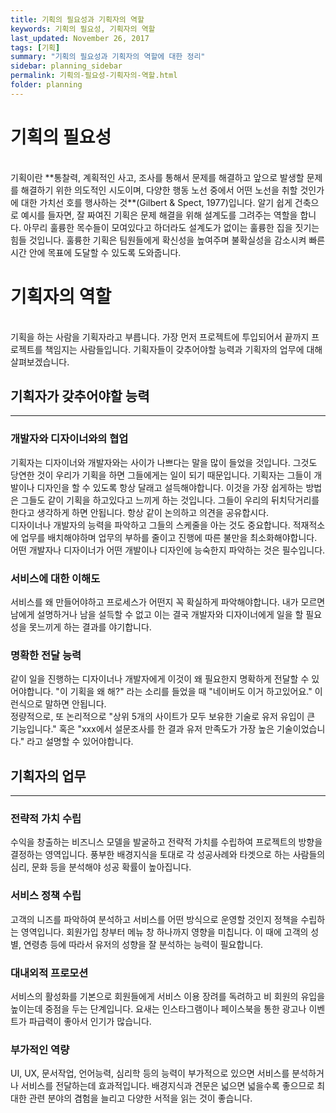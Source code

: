 ```yaml
---
title: 기획의 필요성과 기획자의 역할
keywords: 기획의 필요성, 기획자의 역할
last_updated: November 26, 2017
tags: [기획]
summary: "기획의 필요성과 기획자의 역할에 대한 정리"
sidebar: planning_sidebar
permalink: 기획의-필요성-기획자의-역할.html
folder: planning
---
```


# 기획의 필요성
<br>
기획이란 **통찰력, 계획적인 사고, 조사를 통해서 문제를 해결하고 앞으로 발생할 문제를 해결하기 위한 의도적인 시도이며, 다양한 행동 노선 중에서 어떤 노선을 취할 것인가에 대한 가치선 호를 행사하는 것**(Gilbert & Spect, 1977)입니다.  
알기 쉽게 건축으로 예시를 들자면, 잘 짜여진 기획은 문제 해결을 위해 설계도를 그려주는 역할을 합니다. 아무리 훌륭한 목수들이 모여있다고 하더라도 설계도가 없이는 훌륭한 집을 짓기는 힘들 것입니다. 훌륭한 기획은 팀원들에게 확신성을 높여주며 불확실성을 감소시켜 빠른 시간 안에 목표에 도달할 수 있도록 도와줍니다.

# 기획자의 역할
<br>
기획을 하는 사람을 기획자라고 부릅니다. 가장 먼저 프로젝트에 투입되어서 끝까지 프로젝트를 책임지는 사람들입니다. 기획자들이 갖추어야할 능력과 기획자의 업무에 대해 살펴보겠습니다.

## 기획자가 갖추어야할 능력
---
### 개발자와 디자이너와의 협업

기획자는 디자이너와 개발자와는 사이가 나쁘다는 말을 많이 들었을 것입니다. 그것도 당연한 것이 우리가 기획을 하면 그들에게는 일이 되기 때문입니다. 기획자는 그들이 개발이나 디자인을 할 수 있도록 항상 달래고 설득해야합니다. 이것을 가장 쉽게하는 방법은 그들도 같이 기획을 하고있다고 느끼게 하는 것입니다. 그들이 우리의 뒤치닥거리를 한다고 생각하게 하면 안됩니다. 항상 같이 논의하고 의견을 공유합시다.  
디자이너나 개발자의 능력을 파악하고 그들의 스케줄을 아는 것도 중요합니다. 적재적소에 업무를 배치해야하며 업무의 부하를 줄이고 진행에 따른 불만을 최소화해야합니다. 어떤 개발자나 디자이너가 어떤 개발이나 디자인에 능숙한지 파악하는 것은 필수입니다.

### 서비스에 대한 이해도

서비스를 왜 만들어야하고 프로세스가 어떤지 꼭 확실하게 파악해야합니다. 내가 모르면 남에게 설명하거나 남을 설득할 수 없고 이는 결국 개발자와 디자이너에게 일을 할 필요성을 못느끼게 하는 결과를 야기합니다.

### 명확한 전달 능력

같이 일을 진행하는 디자이너나 개발자에게 이것이 왜 필요한지 명확하게 전달할 수 있어야합니다. "이 기획을 왜 해?" 라는 소리를 들었을 때 "네이버도 이거 하고있어요." 이런식으로 말하면 안됩니다.  
정량적으로, 또 논리적으로 "상위 5개의 사이트가 모두 보유한 기술로 유저 유입이 큰 기능입니다." 혹은 "xxx에서 설문조사를 한 결과 유저 만족도가 가장 높은 기술이었습니다." 라고 설명할 수 있어야합니다.

## 기획자의 업무
---
### 전략적 가치 수립

수익을 창출하는 비즈니스 모델을 발굴하고 전략적 가치를 수립하여 프로젝트의 방향을 결정하는 영역입니다. 풍부한 배경지식을 토대로 각 성공사례와 타겟으로 하는 사람들의 심리, 문화 등을 분석해야 성공 확률이 높아집니다.

### 서비스 정책 수립

고객의 니즈를 파악하여 분석하고 서비스를 어떤 방식으로 운영할 것인지 정책을 수립하는 영역입니다. 회원가입 창부터 메뉴 창 하나까지 영향을 미칩니다. 이 때에 고객의 성별, 연령층 등에 따라서 유저의 성향을 잘 분석하는 능력이 필요합니다.

### 대내외적 프로모션

서비스의 활성화를 기본으로 회원들에게 서비스 이용 장려를 독려하고 비 회원의 유입을 높이는데 중점을 두는 단계입니다. 요새는 인스타그램이나 페이스북을 통한 광고나 이벤트가 파급력이 좋아서 인기가 많습니다.

### 부가적인 역량

UI, UX, 문서작업, 언어능력, 심리학 등의 능력이 부가적으로 있으면 서비스를 분석하거나 서비스를 전달하는데 효과적입니다. 배경지식과 견문은 넓으면 넓을수록 좋으므로 최대한 관련 분야의 겸험을 늘리고 다양한 서적을 읽는 것이 좋습니다.